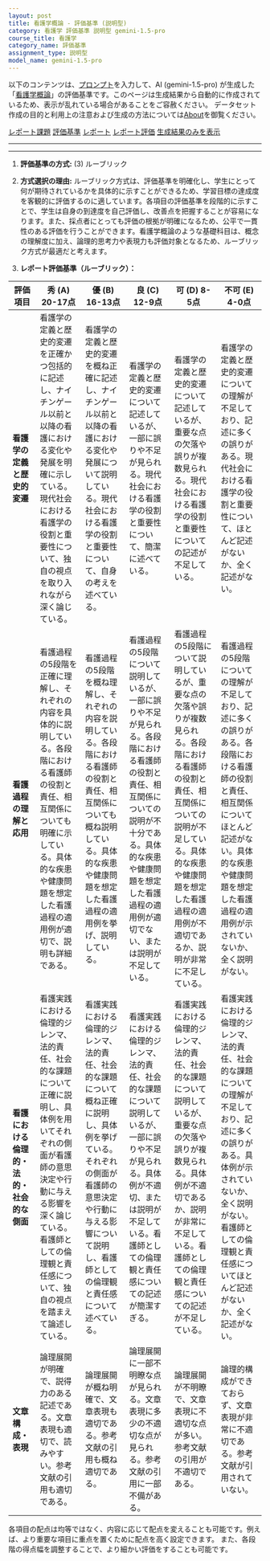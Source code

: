 ```yaml
---
layout: post
title: 看護学概論 - 評価基準 (説明型)
category: 看護学 評価基準 説明型 gemini-1.5-pro
course_title: 看護学
category_name: 評価基準
assignment_type: 説明型
model_name: gemini-1.5-pro
---
```


以下のコンテンツは、[プロンプト](https://github.com/takedatoshiyuki/synthetic_assignments/tree/main/generated/看護学/gemini-1.5-pro/prompt_評価基準-説明型.md)を入力して、AI (gemini-1.5-pro) が生成した「[看護学概論](/contents/看護学/)」の評価基準です。このページは生成結果から自動的に作成されているため、表示が乱れている場合があることをご容赦ください。
データセット作成の目的と利用上の注意および生成の方法については[About](/About)を御覧ください。

[レポート課題](../レポート課題-説明型)
[評価基準](../評価基準-説明型)
[レポート](../レポート-説明型)
[レポート評価](../レポート評価-説明型)
[生成結果のみを表示](https://github.com/takedatoshiyuki/synthetic_assignments/tree/main/generated/看護学/gemini-1.5-pro/評価基準-説明型.md)
  

***
***
  
1. **評価基準の方式:** (3) ルーブリック

2. **方式選択の理由:** ルーブリック方式は、評価基準を明確化し、学生にとって何が期待されているかを具体的に示すことができるため、学習目標の達成度を客観的に評価するのに適しています。各項目の評価基準を段階的に示すことで、学生は自身の到達度を自己評価し、改善点を把握することが容易になります。また、採点者にとっても評価の根拠が明確になるため、公平で一貫性のある評価を行うことができます。看護学概論のような基礎科目は、概念の理解度に加え、論理的思考力や表現力も評価対象となるため、ルーブリック方式が最適だと考えます。

3. **レポート評価基準（ルーブリック）：**

| 評価項目 | 秀 (A) 20-17点 | 優 (B) 16-13点 | 良 (C) 12-9点 | 可 (D) 8-5点 | 不可 (E) 4-0点 |
|---|---|---|---|---|---|
| **看護学の定義と歴史的変遷** | 看護学の定義と歴史的変遷を正確かつ包括的に記述し、ナイチンゲール以前と以降の看護における変化や発展を明確に示している。現代社会における看護学の役割と重要性について、独自の視点を取り入れながら深く論じている。 | 看護学の定義と歴史的変遷を概ね正確に記述し、ナイチンゲール以前と以降の看護における変化や発展について説明している。現代社会における看護学の役割と重要性について、自身の考えを述べている。 | 看護学の定義と歴史的変遷について記述しているが、一部に誤りや不足が見られる。現代社会における看護学の役割と重要性について、簡潔に述べている。 | 看護学の定義と歴史的変遷について記述しているが、重要な点の欠落や誤りが複数見られる。現代社会における看護学の役割と重要性についての記述が不足している。 | 看護学の定義と歴史的変遷についての理解が不足しており、記述に多くの誤りがある。現代社会における看護学の役割と重要性について、ほとんど記述がないか、全く記述がない。 |
| **看護過程の理解と応用** | 看護過程の5段階を正確に理解し、それぞれの内容を具体的に説明している。各段階における看護師の役割と責任、相互関係についても明確に示している。具体的な疾患や健康問題を想定した看護過程の適用例が適切で、説明も詳細である。 | 看護過程の5段階を概ね理解し、それぞれの内容を説明している。各段階における看護師の役割と責任、相互関係についても概ね説明している。具体的な疾患や健康問題を想定した看護過程の適用例を挙げ、説明している。 | 看護過程の5段階について説明しているが、一部に誤りや不足が見られる。各段階における看護師の役割と責任、相互関係についての説明が不十分である。具体的な疾患や健康問題を想定した看護過程の適用例が適切でない、または説明が不足している。 | 看護過程の5段階について説明しているが、重要な点の欠落や誤りが複数見られる。各段階における看護師の役割と責任、相互関係についての説明が不足している。具体的な疾患や健康問題を想定した看護過程の適用例が不適切であるか、説明が非常に不足している。 | 看護過程の5段階についての理解が不足しており、記述に多くの誤りがある。各段階における看護師の役割と責任、相互関係についてほとんど記述がない。具体的な疾患や健康問題を想定した看護過程の適用例が示されていないか、全く説明がない。 |
| **看護における倫理的・法的・社会的な側面** | 看護実践における倫理的ジレンマ、法的責任、社会的な課題について正確に説明し、具体例を用いてそれぞれの側面が看護師の意思決定や行動に与える影響を深く論じている。看護師としての倫理観と責任感について、独自の視点を踏まえて論述している。 | 看護実践における倫理的ジレンマ、法的責任、社会的な課題について概ね正確に説明し、具体例を挙げている。それぞれの側面が看護師の意思決定や行動に与える影響について説明し、看護師としての倫理観と責任感について述べている。 | 看護実践における倫理的ジレンマ、法的責任、社会的な課題について説明しているが、一部に誤りや不足が見られる。具体例が不適切、または説明が不足している。看護師としての倫理観と責任感についての記述が簡潔すぎる。 | 看護実践における倫理的ジレンマ、法的責任、社会的な課題について説明しているが、重要な点の欠落や誤りが複数見られる。具体例が不適切であるか、説明が非常に不足している。看護師としての倫理観と責任感についての記述が不足している。 | 看護実践における倫理的ジレンマ、法的責任、社会的な課題についての理解が不足しており、記述に多くの誤りがある。具体例が示されていないか、全く説明がない。看護師としての倫理観と責任感についてほとんど記述がないか、全く記述がない。 |
| **文章構成・表現** | 論理展開が明確で、説得力のある記述である。文章表現も適切で、読みやすい。参考文献の引用も適切である。 | 論理展開が概ね明確で、文章表現も適切である。参考文献の引用も概ね適切である。 | 論理展開に一部不明瞭な点が見られる。文章表現に多少の不適切な点が見られる。参考文献の引用に一部不備がある。 | 論理展開が不明瞭で、文章表現に不適切な点が多い。参考文献の引用が不適切である。 | 論理的構成ができておらず、文章表現が非常に不適切である。参考文献が引用されていない。 |


各項目の配点は均等ではなく、内容に応じて配点を変えることも可能です。例えば、より重要な項目に重点を置くために配点を高く設定できます。
また、各段階の得点幅を調整することで、より細かい評価をすることも可能です。
